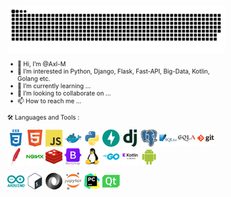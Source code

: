 
![Image alt](https://raw.githubusercontent.com/1999AZZAR/1999AZZAR/readme/resources/img/grid-snake.svg)
- 👋 Hi, I’m @Axl-M
- 👀 I’m interested in Python, Django, Flask, Fast-API, Big-Data, Kotlin, Golang etc.
- 🌱 I’m currently learning ...
- 💞️ I’m looking to collaborate on ...
- 📫 How to reach me ...

🛠️ Languages and Tools :
<div dir="auto">
    <a target="_blank" rel="noopener noreferrer" href="https://github.com/devicons/devicon/blob/master/icons/css3/css3-plain-wordmark.svg"><img src="https://github.com/devicons/devicon/raw/master/icons/css3/css3-plain-wordmark.svg" title="CSS3" alt="CSS" width="40" height="40" style="max-width: 100%;"></a> 
  <a target="_blank" rel="noopener noreferrer" href="https://github.com/devicons/devicon/blob/master/icons/html5/html5-original.svg"><img src="https://github.com/devicons/devicon/raw/master/icons/html5/html5-original.svg" title="HTML5" alt="HTML" width="40" height="40" style="max-width: 100%;"></a> 
  <a target="_blank" rel="noopener noreferrer" href="https://github.com/devicons/devicon/blob/master/icons/javascript/javascript-original.svg"><img src="https://github.com/devicons/devicon/raw/master/icons/javascript/javascript-original.svg" title="JavaScript" alt="JavaScript" width="40" height="40" style="max-width: 100%;"></a> 
  <a target="_blank" rel="noopener noreferrer" href="https://github.com/devicons/devicon/blob/master/icons/docker/docker-original.svg"><img src="https://github.com/devicons/devicon/raw/master/icons/docker/docker-original.svg" title="Docker" alt="Docker " width="40" height="40" style="max-width: 100%;"></a> 
  <a target="_blank" rel="noopener noreferrer" href="https://github.com/devicons/devicon/blob/master/icons/python/python-original.svg"><img src="https://github.com/devicons/devicon/raw/master/icons/python/python-original.svg" title="Python" alt="Python" width="40" height="40" style="max-width: 100%;"></a> 
  <a target="_blank" rel="noopener noreferrer" href="https://github.com/devicons/devicon/blob/master/icons/fastapi/fastapi-original.svg"><img src="https://github.com/devicons/devicon/raw/master/icons/fastapi/fastapi-original.svg" title="FastAPI" alt="FastAPI" width="40" height="40" style="max-width: 100%;"></a> 
  <a target="_blank" rel="noopener noreferrer" href="https://github.com/devicons/devicon/blob/master/icons/django/django-plain.svg"><img src="https://github.com/devicons/devicon/raw/master/icons/django/django-plain.svg" title="Django" alt="Django" width="40" height="40" style="max-width: 100%;"></a> 
  <a target="_blank" rel="noopener noreferrer" href="https://github.com/devicons/devicon/blob/master/icons/postgresql/postgresql-original.svg"><img src="https://github.com/devicons/devicon/raw/master/icons/postgresql/postgresql-original.svg" title="PostgreSQL" alt="PostgreSQL" width="40" height="40" style="max-width: 100%;"></a>
  <a target="_blank" rel="noopener noreferrer" href="https://github.com/devicons/devicon/blob/master/icons/sqlite/sqlite-original-wordmark.svg"><img src="https://github.com/devicons/devicon/blob/master/icons/sqlite/sqlite-original-wordmark.svg" title="sqlite" alt="sqlite" width="40" height="40" style="max-width: 100%;"></a>
  <a target="_blank" rel="noopener noreferrer" href="https://github.com/devicons/devicon/blob/master/icons/sqlalchemy/sqlalchemy-original.svg"><img src="https://github.com/devicons/devicon/blob/master/icons/sqlalchemy/sqlalchemy-original.svg" title="sqlalchemy" alt="sqlalchemy" width="40" height="40" style="max-width: 100%;"></a>
  <a target="_blank" rel="noopener noreferrer" href="https://github.com/devicons/devicon/blob/master/icons/git/git-original-wordmark.svg"><img src="https://github.com/devicons/devicon/raw/master/icons/git/git-original-wordmark.svg" title="Git" width="40" height="40" style="max-width: 100%;"></a> 
  <a target="_blank" rel="noopener noreferrer" href="https://github.com/devicons/devicon/blob/master/icons/apache/apache-plain.svg"><img src="https://github.com/devicons/devicon/raw/master/icons/apache/apache-plain.svg" title="Apache" alt="Apache" width="40" height="40" style="max-width: 100%;"></a> 
  <a target="_blank" rel="noopener noreferrer" href="https://github.com/devicons/devicon/blob/master/icons/nginx/nginx-original.svg"><img src="https://github.com/devicons/devicon/raw/master/icons/nginx/nginx-original.svg" title="Nginx" alt="Nginx" width="40" height="40" style="max-width: 100%;"></a> 
  <a target="_blank" rel="noopener noreferrer" href="https://github.com/devicons/devicon/blob/master/icons/redis/redis-original.svg"><img src="https://github.com/devicons/devicon/raw/master/icons/redis/redis-original.svg" title="Redis" alt="Redis" width="40" height="40" style="max-width: 100%;"></a> 
  <a target="_blank" rel="noopener noreferrer" href="https://github.com/devicons/devicon/blob/master/icons/bootstrap/bootstrap-original-wordmark.svg"><img src="https://github.com/devicons/devicon/raw/master/icons/bootstrap/bootstrap-original-wordmark.svg" title="Bootstrap" alt="Bootstrap" width="40" height="40" style="max-width: 100%;"></a> 
  <a target="_blank" rel="noopener noreferrer" href="https://github.com/devicons/devicon/blob/master/icons/linux/linux-original.svg"><img src="https://github.com/devicons/devicon/blob/master/icons/linux/linux-original.svg" title="Linux" alt="Linux" width="40" height="40" style="max-width: 100%;"></a> 
  <a target="_blank" rel="noopener noreferrer" href="https://github.com/devicons/devicon/blob/master/icons/go/go-original-wordmark.svg"><img src="https://github.com/devicons/devicon/blob/master/icons/go/go-original-wordmark.svg" title="Go" alt="Go" width="40" height="40" style="max-width: 100%;"></a> 
  <a target="_blank" rel="noopener noreferrer" href="https://github.com/devicons/devicon/blob/master/icons/kotlin/kotlin-original-wordmark.svg"><img src="https://github.com/devicons/devicon/blob/master/icons/kotlin/kotlin-original-wordmark.svg" title="Kotlin" alt="Kotlin" width="40" height="40" style="max-width: 100%;"></a> 
  <a target="_blank" rel="noopener noreferrer" href="https://github.com/devicons/devicon/blob/master/icons/android/android-original.svg"><img src="https://github.com/devicons/devicon/blob/master/icons/android/android-original.svg" title="android" alt="android" width="40" height="40" style="max-width: 100%;"></a> 

  <a target="_blank" rel="noopener noreferrer" href="https://github.com/devicons/devicon/blob/master/icons/arduino/arduino-original-wordmark.svg"><img src="https://github.com/devicons/devicon/blob/master/icons/arduino/arduino-original-wordmark.svg" title="arduino" alt="arduino" width="40" height="40" style="max-width: 100%;"></a> 
  <a target="_blank" rel="noopener noreferrer" href="https://github.com/devicons/devicon/blob/master/icons/bash/bash-original.svg"><img src="https://github.com/devicons/devicon/blob/master/icons/bash/bash-original.svg" title="bash" alt="bash" width="40" height="40" style="max-width: 100%;"></a> 
  <a target="_blank" rel="noopener noreferrer" href="https://github.com/devicons/devicon/blob/master/icons/json/json-original.svg"><img src="https://github.com/devicons/devicon/blob/master/icons/json/json-original.svg" title="json" alt="json" width="40" height="40" style="max-width: 100%;"></a> 
  <a target="_blank" rel="noopener noreferrer" href="https://github.com/devicons/devicon/blob/master/icons/jupyter/jupyter-original-wordmark.svg"><img src="https://github.com/devicons/devicon/blob/master/icons/jupyter/jupyter-original-wordmark.svg" title="jupyter" alt="jupyter" width="40" height="40" style="max-width: 100%;"></a> 
  <a target="_blank" rel="noopener noreferrer" href="https://github.com/devicons/devicon/blob/master/icons/pycharm/pycharm-original.svg"><img src="https://github.com/devicons/devicon/blob/master/icons/pycharm/pycharm-original.svg" title="pycharm" alt="pycharm" width="40" height="40" style="max-width: 100%;"></a> 
  <a target="_blank" rel="noopener noreferrer" href="https://github.com/devicons/devicon/blob/master/icons/qt/qt-original.svg"><img src="https://github.com/devicons/devicon/blob/master/icons/qt/qt-original.svg" title="qt" alt="qt" width="40" height="40" style="max-width: 100%;"></a> 
</div>
<!-- ![Image alt](https://github.com/devicons/devicon/blob/master/icons/python/python-original.svg)
![Image alt](https://github.com/devicons/devicon/blob/master/icons/html5/html5-original.svg) -->
<!---
Axl-M/Axl-M is a ✨ special ✨ repository because its `README.md` (this file) appears on your GitHub profile.
You can click the Preview link to take a look at your changes.
--->
